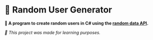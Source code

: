 # 🤖 Random User Generator
**📜 A program to create random users in C# using the [random data API](https://random-data-api.com).**

*🔧 This project was made for learning purposes.*
